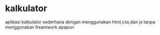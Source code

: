 # kalkulator
aplikasi kalkulator sederhana dengan menggunakan html,css,dan js tanpa menggunakan freamwork apapun
